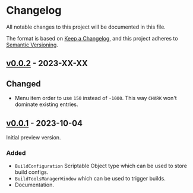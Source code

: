 ﻿# Changelog

All notable changes to this project will be documented in this file.

The format is based on [Keep a Changelog](https://keepachangelog.com/en/1.0.0/), and this project
adheres to [Semantic Versioning](https://semver.org/spec/v2.0.0.html).

## [v0.0.2](https://github.com/chark/build-tools/compare/v0.0.1...v0.0.2) - 2023-XX-XX

## Changed

- Menu item order to use `150` instead of `-1000`. This way `CHARK` won't dominate existing entries.

## [v0.0.1](https://github.com/chark/build-tools/compare/v0.0.1) - 2023-10-04

Initial preview version.

### Added

- `BuildConfiguration` Scriptable Object type which can be used to store build configs.
- `BuildToolsManagerWindow` which can be used to trigger builds.
- Documentation.
